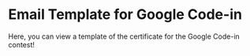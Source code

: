 # Email Template for Google Code-in
Here, you can view a template of the certificate for the Google Code-in contest!
